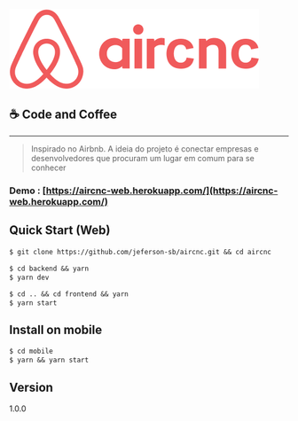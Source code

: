 ![alt text](.github/logo.png)

## ☕ Code and Coffee

---

> Inspirado no Airbnb. A ideia do projeto é conectar empresas e desenvolvedores que procuram um lugar em comum para se conhecer

### Demo : [https://aircnc-web.herokuapp.com/](https://aircnc-web.herokuapp.com/)

## Quick Start (Web)

```
$ git clone https://github.com/jeferson-sb/aircnc.git && cd aircnc
```

```
$ cd backend && yarn
$ yarn dev
```

```
$ cd .. && cd frontend && yarn
$ yarn start
```

## Install on mobile

```
$ cd mobile
$ yarn && yarn start
```

## Version

1.0.0
